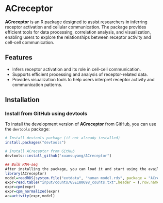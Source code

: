 # ACreceptor

**ACreceptor** is an R package designed to assist researchers in inferring receptor activation and cellular communication. The package provides efficient tools for data processing, correlation analysis, and visualization, enabling users to explore the relationships between receptor activity and cell-cell communication.

## Features
- Infers receptor activation and its role in cell-cell communication.
- Supports efficient processing and analysis of receptor-related data.
- Provides visualization tools to help users interpret receptor activity and communication patterns.

## Installation

### Install from GitHub using devtools
To install the development version of **ACreceptor** from GitHub, you can use the `devtools` package:
```r
# Install devtools package (if not already installed)
install.packages("devtools")

# Install ACreceptor from GitHub
devtools::install_github("xuansuyang/ACreceptor")

## Bulk RNA-seq 
After installing the package, you can load it and start using the available functions. Here’s a simple example:
library(ACreceptor)
model=readRDS(system.file("extdata", "human_model.rds", package = "ACreceptor"))
expr=read.table("input/counts/GSE180698_counts.txt",header = T,row.names = 1)
expr=cpm(expr)
expr=cpm_normalized(expr)
ac=activity(expr,model)
